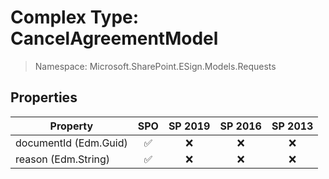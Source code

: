 # Complex Type: CancelAgreementModel

> Namespace: Microsoft.SharePoint.ESign.Models.Requests

## Properties

Property | SPO | SP 2019 | SP 2016 | SP 2013
----------|:---:|:-------:|:-------:|:-------:
documentId (Edm.Guid) | ✅ | ❌ | ❌ | ❌
reason (Edm.String) | ✅ | ❌ | ❌ | ❌